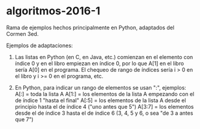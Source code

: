 # algoritmos-2016-1

Rama de ejemplos hechos principalmente en Python, adaptados del Cormen 3ed.

Ejemplos de adaptaciones:
1. Las listas en Python (en C, en Java, etc.) comienzan en el elemento con
índice 0 y en el libro empiezan en índice 0, por lo que A[1] en el libro sería
A[0] en el programa. El chequeo de rango de índices sería i > 0 en el libro y
i >= 0 en el programa, etc.

2. En Python, para indicar un rango de elementos se usan ":", ejemplos:
A[:] = toda la lista A
A[1:] = los elementos de la lista A empezando con el de índice 1 "hasta el final"
A[:5] = los elementos de la lista A desde el principio hasta el de índice 4 ("uno
        antes que 5")
A[3:7] = los elementos desde el de índice 3 hasta el de índice 6 (3, 4, 5 y 6, o sea
        "de 3 a antes que 7")